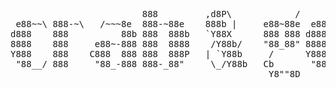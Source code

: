 <pre>
                         888         ,d8P\            /                      d8
 e88~~\ 888-~\   /~~~8e  888-~88e    888b |     e88~88e  e88~-_    /~~~8e  _d88__
d888    888          88b 888  888b   `Y88X      888 888 d888   i       88b  888
8888    888     e88~-888 888  8888    /Y88b/    "88_88" 8888   |  e88~-888  888
Y888    888    C888  888 888  888P   | `Y88b     /      Y888   ' C888  888  888
 "88__/ 888     "88_-888 888-_88"     \_/Y88b   Cb       "88_-~   "88_-888  "88_/
                                                 Y8""8D
</pre>
